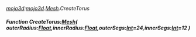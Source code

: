 _[mojo3d](../../modules/mojo3d/mojo3d-module.md):[mojo3d](../../modules/mojo3d/mojo3d-module.md).[Mesh](../../modules/mojo3d/mojo3d-mesh_ext.md).CreateTorus_
##### Function CreateTorus:[Mesh](../../modules/mojo3d/mojo3d-mesh.md)( outerRadius:[Float](../../modules/wonkey/wonkey-types-float.md),innerRadius:[Float](../../modules/wonkey/wonkey-types-float.md),outerSegs:[Int](../../modules/wonkey/wonkey-types-int.md)=24,innerSegs:[Int](../../modules/wonkey/wonkey-types-int.md)=12 )
